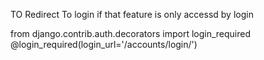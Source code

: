 TO Redirect To login if that feature is only accessd by login

from django.contrib.auth.decorators import login_required
@login_required(login_url='/accounts/login/')
